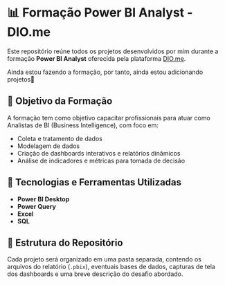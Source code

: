 # 📊 Formação Power BI Analyst - DIO.me

Este repositório reúne todos os projetos desenvolvidos por mim durante a formação **Power BI Analyst** oferecida pela plataforma [DIO.me](https://www.dio.me/).

Ainda estou fazendo a formação, por tanto, ainda estou adicionando projetos🙂

## 🎯 Objetivo da Formação

A formação tem como objetivo capacitar profissionais para atuar como Analistas de BI (Business Intelligence), com foco em:

- Coleta e tratamento de dados
- Modelagem de dados
- Criação de dashboards interativos e relatórios dinâmicos
- Análise de indicadores e métricas para tomada de decisão

## 🧠 Tecnologias e Ferramentas Utilizadas

- **Power BI Desktop**
- **Power Query**
- **Excel**
- **SQL**

## 📁 Estrutura do Repositório

Cada projeto será organizado em uma pasta separada, contendo os arquivos do relatório (`.pbix`), eventuais bases de dados, capturas de tela dos dashboards e uma breve descrição do desafio abordado.

